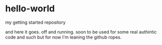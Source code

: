 # hello-world
my getting started repository

and here it goes. off and running. soon to be used for some real authintic code and such but for now I'm leaning the github ropes.
